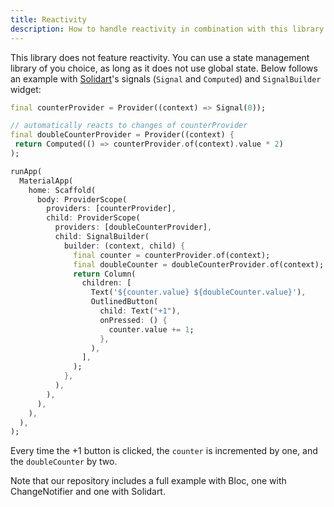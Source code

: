 ```yaml
---
title: Reactivity
description: How to handle reactivity in combination with this library.
---
```


This library does not feature reactivity. You can use a state management library of you choice, as long as it does not use global state. Below follows an example with [Solidart](https://pub.dev/packages/flutter_solidart)'s signals (`Signal` and `Computed`) and `SignalBuilder` widget:

```dart
final counterProvider = Provider((context) => Signal(0));

// automatically reacts to changes of counterProvider
final doubleCounterProvider = Provider((context) {
 return Computed(() => counterProvider.of(context).value * 2)
);

runApp(
  MaterialApp(
    home: Scaffold(
      body: ProviderScope(
        providers: [counterProvider],
        child: ProviderScope(
          providers: [doubleCounterProvider],
          child: SignalBuilder(
            builder: (context, child) {
              final counter = counterProvider.of(context);
              final doubleCounter = doubleCounterProvider.of(context);
              return Column(
                children: [
                  Text('${counter.value} ${doubleCounter.value}'),
                  OutlinedButton(
                    child: Text("+1"),
                    onPressed: () {
                      counter.value += 1;
                    },
                  ),
                ],
              );
            },
          ),
        ),
      ),
    ),
  ),
);
```

Every time the +1 button is clicked, the `counter` is incremented by one, and the `doubleCounter` by two.

Note that our repository includes a full example with Bloc, one with ChangeNotifier and one with Solidart.
